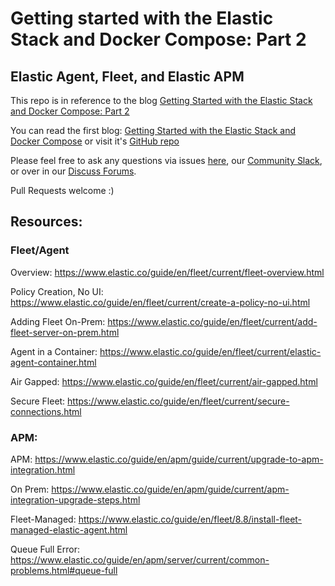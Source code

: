 # Getting started with the Elastic Stack and Docker Compose: Part 2
## Elastic Agent, Fleet, and Elastic APM

This repo is in reference to the blog [Getting Started with the Elastic Stack and Docker Compose: Part 2](https://www.elastic.co/blog/getting-started-with-the-elastic-stack-and-docker-compose-part-2)

You can read the first blog: [Getting Started with the Elastic Stack and Docker Compose](https://www.elastic.co/blog/getting-started-with-the-elastic-stack-and-docker-compose) or visit it's [GitHub repo](https://github.com/elkninja/elastic-stack-docker-part-one)

Please feel free to ask any questions via issues [here](https://github.com/elkninja/elastic-stack-docker-part-two/issues), our [Community Slack](https://ela.st/slack), or over in our [Discuss Forums](https://discuss.elastic.co/).

Pull Requests welcome :)

 
## Resources:
### Fleet/Agent

Overview: https://www.elastic.co/guide/en/fleet/current/fleet-overview.html

Policy Creation, No UI: https://www.elastic.co/guide/en/fleet/current/create-a-policy-no-ui.html

Adding Fleet On-Prem: https://www.elastic.co/guide/en/fleet/current/add-fleet-server-on-prem.html

Agent in a Container: https://www.elastic.co/guide/en/fleet/current/elastic-agent-container.html

Air Gapped: https://www.elastic.co/guide/en/fleet/current/air-gapped.html

Secure Fleet: https://www.elastic.co/guide/en/fleet/current/secure-connections.html

### APM:

APM:
https://www.elastic.co/guide/en/apm/guide/current/upgrade-to-apm-integration.html

On Prem: https://www.elastic.co/guide/en/apm/guide/current/apm-integration-upgrade-steps.html

Fleet-Managed: https://www.elastic.co/guide/en/fleet/8.8/install-fleet-managed-elastic-agent.html

Queue Full Error:
https://www.elastic.co/guide/en/apm/server/current/common-problems.html#queue-full
